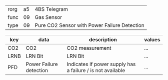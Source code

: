 
|    |   |   |
| -- | - | - |
| rorg | a5 | 4BS Telegram |
| func | 09 | Gas Sensor |
| type | 09 | Pure CO2 Sensor with Power Failure Detection |

| key | data | description | values |
| --- | --- | --- | --- |
  | CO2 | CO2 | CO2 measurement | ... | 
| LRNB | LRN Bit | LRN Bit | ... | 
| PFD | Power Failure detection | Indicates if power supply has a failure / is not available | ... | 

  
